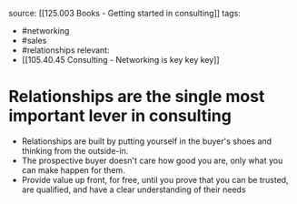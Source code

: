 source: [[125.003 Books - Getting started in consulting]]
tags:
- #networking 
- #sales 
- #relationships 
relevant:
- [[105.40.45 Consulting - Networking is key key key]]

# Relationships are the single most important lever in consulting

- Relationships are built by putting yourself in the buyer's shoes and thinking from the outside-in.
- The prospective buyer doesn't care how good you are, only what you can make happen for them.
- Provide value up front, for free, until you prove that you can be trusted, are qualified, and have a clear understanding of their needs